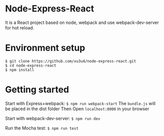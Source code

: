 # Node-Express-React

It is a React project based on node, webpack and use webpack-dev-server for hot reload.

# Environment setup

```
$ git clone https://github.com/xu3u4/node-express-react.git
$ cd node-express-react
$ npm install
```

# Getting started
Start with Express+webpack:
`$ npm run webpack-start`
The `bundle.js` will be placed in the dist folder
Then Open `localhost:8000` in your browser

Start with webpack-dev-server:
`$ npm run dev`

Run the Mocha test:
`$ npm run test`


